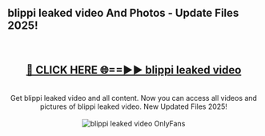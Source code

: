 <h2>blippi leaked video And Photos - Update Files 2025!</h2>
<br>
<div align="center">
<h2><a href="https://linkcuts.com/hfmhzwbr" rel="nofollow">🔴 CLICK HERE 🌐==►► blippi leaked video</a></h2>
<br>
Get blippi leaked video and all content. Now you can access all videos and pictures of blippi leaked video. New Updated Files 2025!
<br>
<br>
<a href="https://linkcuts.com/hfmhzwbr" rel="nofollow" data-target="animated-image.originalLink"><img src="https://i.ibb.co.com/WyWwxjT/player-gif2.gif" alt="blippi leaked video OnlyFans" style="max-width: 100%; display: inline-block;" data-target="animated-image.originalImage"></a>
</div>
<br>